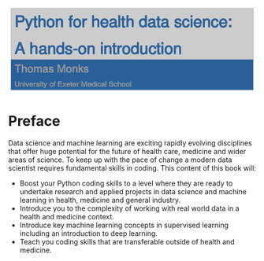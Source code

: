 ![title image](imgs/title_cropped.png)

# Preface

Data science and machine learning are exciting rapidly evolving disciplines that offer huge potential for the future of health care, medicine and wider areas of science.  To keep up with the pace of change a modern data scientist requires fundamental skills in coding.  This content of this book will: 

* Boost your Python coding skills to a level where they are ready to undertake research and applied projects in data science and machine learning in health, medicine and general industry.
* Introduce you to the complexity of working with real world data in a health and medicine context.
* Introduce key machine learning concepts in supervised learning including an introduction to deep learning.
* Teach you coding skills that are transferable outside of health and medicine.